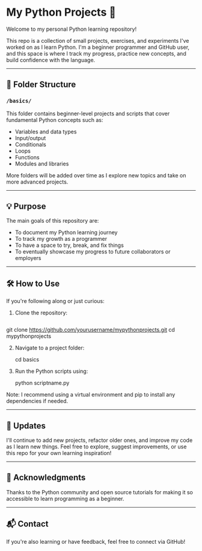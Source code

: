# My Python Projects 🐍

Welcome to my personal Python learning repository!

This repo is a collection of small projects, exercises, and experiments I've worked on as I learn Python. I'm a beginner programmer and GitHub user, 
and this space is where I track my progress, practice new concepts, and build confidence with the language.

---

## 📁 Folder Structure

### `/basics/`
This folder contains beginner-level projects and scripts that cover fundamental Python concepts such as:

- Variables and data types
- Input/output
- Conditionals
- Loops
- Functions
- Modules and libraries

More folders will be added over time as I explore new topics and take on more advanced projects.

---

## 💡 Purpose

The main goals of this repository are:

- To document my Python learning journey
- To track my growth as a programmer
- To have a space to try, break, and fix things
- To eventually showcase my progress to future collaborators or employers

---

## 🛠️ How to Use

If you're following along or just curious:

1. Clone the repository:
   ```bash
  git clone https://github.com/yourusername/mypythonprojects.git
  cd mypythonprojects

2. Navigate to a project folder:

   cd basics

4. Run the Python scripts using:

   python scriptname.py

Note: I recommend using a virtual environment and pip to install any dependencies if needed. 

---

## 📅 Updates

I'll continue to add new projects, refactor older ones, and improve my code as I learn new things. Feel free to explore, suggest improvements, or use this repo for your own learning inspiration!

---

## 🙌 Acknowledgments

Thanks to the Python community and open source tutorials for making it so accessible to learn programming as a beginner.

---

## 📬 Contact

If you're also learning or have feedback, feel free to connect via GitHub!
